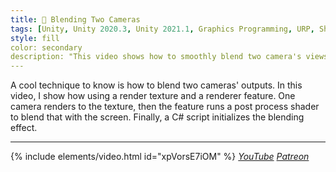 ```yaml
---
title: 🎨 Blending Two Cameras
tags: [Unity, Unity 2020.3, Unity 2021.1, Graphics Programming, URP, Shader Graph, HLSL, C#, Shader, Renderer Feature, Camera, Video]
style: fill
color: secondary 
description: "This video shows how to smoothly blend two camera's views using a render texture and renderer feature."
---
```


A cool technique to know is how to blend two cameras' outputs. In this video, I show how using a render texture and a renderer feature. One camera renders to the texture, then the feature runs a post process shader to blend that with the screen. Finally, a C# script initializes the blending effect.

***

{% include elements/video.html id="xpVorsE7iOM" %}
*[YouTube](https://youtu.be/xpVorsE7iOM) [Patreon](https://www.patreon.com/posts/49866005)* 